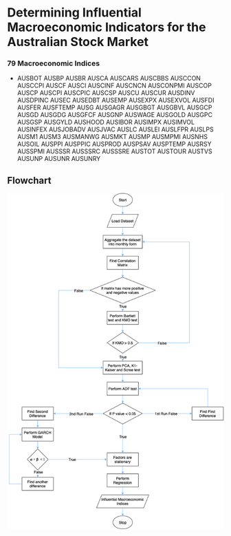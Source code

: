 # Determining Influential Macroeconomic Indicators for the Australian Stock Market

### 79 Macroeconomic Indices

* AUSBOT 
AUSBP 
AUSBR 
AUSCA 
AUSCARS 
AUSCBBS 
AUSCCON 
AUSCCPI 
AUSCF 
AUSCI 
AUSCINF 
AUSCNCN 
AUSCONPMI 
AUSCOP 
AUSCP 
AUSCPI 
AUSCPIC 
AUSCSP 
AUSCU 
AUSCUR 
AUSDINV 
AUSDPINC 
AUSEC 
AUSEDBT 
AUSEMP 
AUSEXPX 
AUSEXVOL 
AUSFDI 
AUSFER 
AUSFTEMP 
AUSG 
AUSGAGR 
AUSGBGT 
AUSGBVL 
AUSGCP 
AUSGD 
AUSGDG 
AUSGFCF 
AUSGNP 
AUSWAGE 
AUSGOLD
AUSGPC 
AUSGSP 
AUSGYLD 
AUSHOOD 
AUSIBOR 
AUSIMPX 
AUSIMVOL 
AUSINFEX 
AUSJOBADV 
AUSJVAC 
AUSLC 
AUSLEI 
AUSLFPR 
AUSLPS 
AUSM1 
AUSM3 
AUSMANWG 
AUSMKT 
AUSMP 
AUSMPMI 
AUSNHS 
AUSOIL 
AUSPPI 
AUSPPIC 
AUSPROD 
AUSPSAV 
AUSPTEMP 
AUSRSY 
AUSSPMI 
AUSSSR 
AUSSSRC 
AUSSSRE 
AUSTOT 
AUSTOUR 
AUSTVS 
AUSUNP 
AUSUNR 
AUSUNRY


## Flowchart
<p align="center">
  <img src="flowcharts/Vaishu_Stocks_methodology_detail.drawio.png" title="hover text">
</p>
